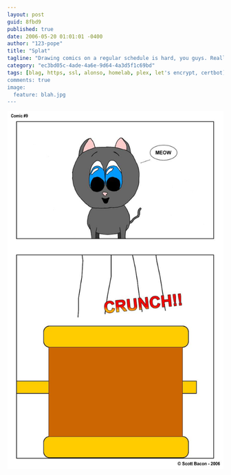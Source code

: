 ```yaml
---
layout: post
guid: 8fbd9
published: true
date: 2006-05-20 01:01:01 -0400
author: "123-pope"
title: "Splat"
tagline: "Drawing comics on a regular schedule is hard, you guys. Really hard."
category: "ec3bd05c-4ade-4a6e-9d64-4a3d5f1c69bd"
tags: [blag, https, ssl, alonso, homelab, plex, let's encrypt, certbot]
comments: true
image:
  feature: blah.jpg
---
```


![](/assets/img/lol/comic21.jpg "We have never run out of ideas. Even slightly.")